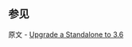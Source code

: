 ## 参见

原文 - [Upgrade a Standalone to 3.6]( https://docs.mongodb.com/manual/release-notes/3.6-upgrade-standalone/ )

